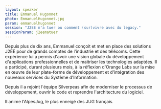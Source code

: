 ```yaml
---
layout: speaker
title: Emmanuel Hugonnet
photo: EmmanuelHugonnet.jpg
param: emmanuelhugonnet
session: "J2EE m'a tuer ou comment (sur)vivre avec du legacy."
sessionParam: j2eematuer
---
```


Depuis plus de dix ans, Emmanuel conçoit et met en place des solutions J2EE pour de grands comptes de l'industrie et des télécoms.
Cette expérience lui a permis d'avoir une vision globale du développement d'applications professionnelles et de maitriser les technologies adaptées.
Il a participé, durant plusieurs mois, à la réflexion d'Orange Labs sur la mise en œuvre de leur plate-forme de développement
et d'intégration des nouveaux services du Système d'Information.

Depuis il a rejoint l'équipe Silverpeas afin de moderniser le processus de développement, ouvrir le code et reprendre l'architecture du logiciel.

Il anime l'AlpesJug, le plus enneigé des JUG français.